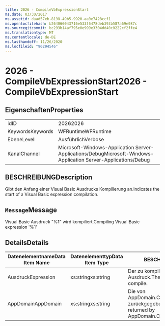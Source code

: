 ```yaml
---
title: 2026 - CompileVbExpressionStart
ms.date: 03/30/2017
ms.assetid: daad57eb-8198-49b5-9920-aa0e7428ccf1
ms.openlocfilehash: b264066043716e533f6478deb393b587a69e087c
ms.sourcegitcommit: bc293b14af795e0e999e3304dd40c0222cf2ffe4
ms.translationtype: MT
ms.contentlocale: de-DE
ms.lasthandoff: 11/26/2020
ms.locfileid: "96294546"
---
```

# <a name="2026---compilevbexpressionstart"></a><span data-ttu-id="8a424-102">2026 - CompileVbExpressionStart</span><span class="sxs-lookup"><span data-stu-id="8a424-102">2026 - CompileVbExpressionStart</span></span>

## <a name="properties"></a><span data-ttu-id="8a424-103">Eigenschaften</span><span class="sxs-lookup"><span data-stu-id="8a424-103">Properties</span></span>  
  
|||  
|-|-|  
|<span data-ttu-id="8a424-104">id</span><span class="sxs-lookup"><span data-stu-id="8a424-104">ID</span></span>|<span data-ttu-id="8a424-105">2026</span><span class="sxs-lookup"><span data-stu-id="8a424-105">2026</span></span>|  
|<span data-ttu-id="8a424-106">Keywords</span><span class="sxs-lookup"><span data-stu-id="8a424-106">Keywords</span></span>|<span data-ttu-id="8a424-107">WFRuntime</span><span class="sxs-lookup"><span data-stu-id="8a424-107">WFRuntime</span></span>|  
|<span data-ttu-id="8a424-108">Ebene</span><span class="sxs-lookup"><span data-stu-id="8a424-108">Level</span></span>|<span data-ttu-id="8a424-109">Ausführlich</span><span class="sxs-lookup"><span data-stu-id="8a424-109">Verbose</span></span>|  
|<span data-ttu-id="8a424-110">Kanal</span><span class="sxs-lookup"><span data-stu-id="8a424-110">Channel</span></span>|<span data-ttu-id="8a424-111">Microsoft-Windows-Application Server-Applications/Debug</span><span class="sxs-lookup"><span data-stu-id="8a424-111">Microsoft-Windows-Application Server-Applications/Debug</span></span>|  
  
## <a name="description"></a><span data-ttu-id="8a424-112">BESCHREIBUNG</span><span class="sxs-lookup"><span data-stu-id="8a424-112">Description</span></span>  

 <span data-ttu-id="8a424-113">Gibt den Anfang einer Visual Basic Ausdrucks Kompilierung an.</span><span class="sxs-lookup"><span data-stu-id="8a424-113">Indicates the start of a Visual Basic expression compilation.</span></span>  
  
## <a name="message"></a><span data-ttu-id="8a424-114">`Message`</span><span class="sxs-lookup"><span data-stu-id="8a424-114">Message</span></span>  

 <span data-ttu-id="8a424-115">Visual Basic Ausdruck "%1" wird kompiliert.</span><span class="sxs-lookup"><span data-stu-id="8a424-115">Compiling Visual Basic expression '%1'</span></span>  
  
## <a name="details"></a><span data-ttu-id="8a424-116">Details</span><span class="sxs-lookup"><span data-stu-id="8a424-116">Details</span></span>  
  
|<span data-ttu-id="8a424-117">Datenelementname</span><span class="sxs-lookup"><span data-stu-id="8a424-117">Data Item Name</span></span>|<span data-ttu-id="8a424-118">Datenelementtyp</span><span class="sxs-lookup"><span data-stu-id="8a424-118">Data Item Type</span></span>|<span data-ttu-id="8a424-119">BESCHREIBUNG</span><span class="sxs-lookup"><span data-stu-id="8a424-119">Description</span></span>|  
|--------------------|--------------------|-----------------|  
|<span data-ttu-id="8a424-120">Ausdruck</span><span class="sxs-lookup"><span data-stu-id="8a424-120">Expression</span></span>|<span data-ttu-id="8a424-121">xs:string</span><span class="sxs-lookup"><span data-stu-id="8a424-121">xs:string</span></span>|<span data-ttu-id="8a424-122">Der zu kompilierende VisualBasic-Ausdruck.</span><span class="sxs-lookup"><span data-stu-id="8a424-122">The VisualBasic expression to compile.</span></span>|  
|<span data-ttu-id="8a424-123">AppDomain</span><span class="sxs-lookup"><span data-stu-id="8a424-123">AppDomain</span></span>|<span data-ttu-id="8a424-124">xs:string</span><span class="sxs-lookup"><span data-stu-id="8a424-124">xs:string</span></span>|<span data-ttu-id="8a424-125">Die von AppDomain.CurrentDomain.FriendlyName zurückgegebene Zeichenfolge.</span><span class="sxs-lookup"><span data-stu-id="8a424-125">The string returned by AppDomain.CurrentDomain.FriendlyName.</span></span>|
